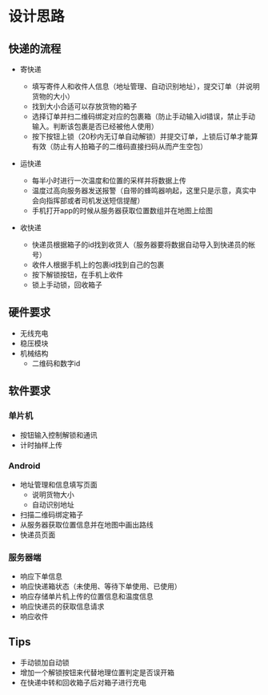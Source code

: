 # 设计思路

## 快递的流程

- 寄快递
    - 填写寄件人和收件人信息（地址管理、自动识别地址），提交订单（并说明货物的大小）
    - 找到大小合适可以存放货物的箱子
    - 选择订单并扫二维码绑定对应的包裹箱（防止手动输入id错误，禁止手动输入。判断该包裹是否已经被他人使用）
    - 按下按钮上锁（20秒内无订单自动解锁）并提交订单，上锁后订单才能算有效（防止有人拍箱子的二维码直接扫码从而产生空包）

- 运快递
    - 每半小时进行一次温度和位置的采样并将数据上传
    - 温度过高向服务器发送报警（自带的蜂鸣器响起，这里只是示意，真实中会向指挥部或者司机发送短信提醒）
    - 手机打开app的时候从服务器获取位置数组并在地图上绘图

- 收快递
    - 快递员根据箱子的id找到收货人（服务器要将数据自动导入到快递员的帐号）
    - 收件人根据手机上的包裹id找到自己的包裹
    - 按下解锁按钮，在手机上收件
    - 锁上手动锁，回收箱子

## 硬件要求

- 无线充电
- 稳压模块
- 机械结构
    - 二维码和数字id

## 软件要求

### 单片机

- 按钮输入控制解锁和通讯
- 计时抽样上传

### Android

- 地址管理和信息填写页面
    - 说明货物大小
    - 自动识别地址
- 扫描二维码绑定箱子
- 从服务器获取位置信息并在地图中画出路线
- 快递员页面


### 服务器端

- 响应下单信息
- 响应快递箱状态（未使用、等待下单使用、已使用）
- 响应存储单片机上传的位置信息和温度信息
- 响应快递员的获取信息请求
- 响应收件

## Tips

- 手动锁加自动锁
- 增加一个解锁按钮来代替地理位置判定是否误开箱
- 在快递中转和回收箱子后对箱子进行充电